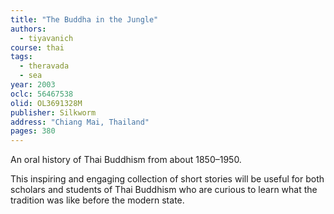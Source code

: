 ```yaml
---
title: "The Buddha in the Jungle"
authors:
  - tiyavanich
course: thai
tags:
  - theravada
  - sea
year: 2003
oclc: 56467538
olid: OL3691328M
publisher: Silkworm
address: "Chiang Mai, Thailand"
pages: 380
---
```


An oral history of Thai Buddhism from about 1850–1950.

This inspiring and engaging collection of short stories will be useful for both scholars and students of Thai Buddhism who are curious to learn what the tradition was like before the modern state.
